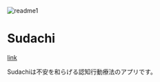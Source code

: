 ![readme1](https://user-images.githubusercontent.com/67347289/132198217-9f3c058e-5948-4d96-92c3-d43062ae396e.png)
<h1>Sudachi</h1> <a href="http://sudachi.sakura.ne.jp/index.html">link</a>
<p>Sudachiは不安を和らげる認知行動療法のアプリです。</p>
